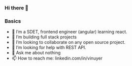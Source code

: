 ### Hi there 👋

<!--
**coolpydev/coolpydev** is a ✨ _special_ ✨ repository because its `README.md` (this file) appears on your GitHub profile.

Here are some ideas to get you started:
-->
### Basics
- 🔭 I’m a SDET, frontend engineer (angular) learning react.
- 🌱 I’m building full stack projects
- 👯 I’m looking to collaborate on any open source project.
- 🤔 I’m looking for help with REST API.
- 💬 Ask me about nothing
- 📫 How to reach me:
linkedin.com/in/vinuyer

